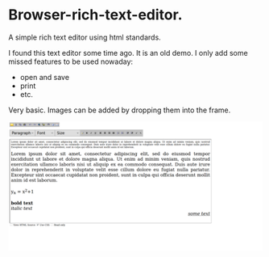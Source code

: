 # Browser-rich-text-editor.
A simple rich text editor using html standards.

I found this text editor some time ago. It is an old demo.
I only add some missed features to be used nowaday:
- open and save
- print
- etc.

Very basic.
Images can be added by dropping them into the frame.

![My image](https://github.com/frank038/Browser-rich-text-editor./blob/main/Screenshot.png)
